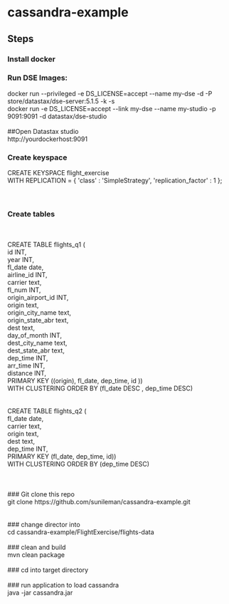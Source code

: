 # cassandra-example


## Steps<br>
### Install docker<br>
### Run DSE Images:<br>
docker run --privileged -e DS_LICENSE=accept --name my-dse -d -P store/datastax/dse-server:5.1.5 -k -s<br>
docker run -e DS_LICENSE=accept --link my-dse --name my-studio -p 9091:9091 -d datastax/dse-studio<br>
<br>
##Open Datastax studio<br>
http://yourdockerhost:9091<br>

### Create keyspace<br>
CREATE KEYSPACE flight_exercise<br>
  WITH REPLICATION = { 'class' : 'SimpleStrategy', 'replication_factor' : 1 };<br>
<br>
<br>
### Create tables
<br>
<br>
  CREATE TABLE flights_q1 (<br>
  id INT,<br>
  year INT,<br>
  fl_date date,<br>
  airline_id INT,<br>
  carrier text,<br>
  fl_num INT,<br>
  origin_airport_id INT,<br>
  origin text,<br>
  origin_city_name text,<br>
  origin_state_abr text,<br>
  dest text,<br>
  day_of_month INT,<br>
  dest_city_name text,<br>
  dest_state_abr text,<br>
  dep_time INT,<br>
  arr_time INT,<br>
  distance INT,<br>
  PRIMARY KEY ((origin), fl_date, dep_time, id ))<br>
  WITH CLUSTERING ORDER BY (fl_date DESC , dep_time DESC)<br>
<br>
<br>
CREATE TABLE flights_q2 (<br>
  fl_date date,<br>
  carrier text,<br>
  origin text,<br>
  dest text,<br>
  dep_time INT,<br>
  PRIMARY KEY (fl_date, dep_time, id))<br>
  WITH CLUSTERING ORDER BY (dep_time DESC)<br>
<br>
<br>

<br>
### Git clone this repo<br>
git clone https://github.com/sunileman/cassandra-example.git<br>
<br>
<br>
### change director into<br>
cd cassandra-example/FlightExercise/flights-data<br>
<br>
### clean and build<br>
mvn clean package<br>
<br>
### cd into target directory<br>
<br>
### run application to load cassandra<br>
java -jar cassandra.jar <yourHostIp> <CassandraPort><br>





